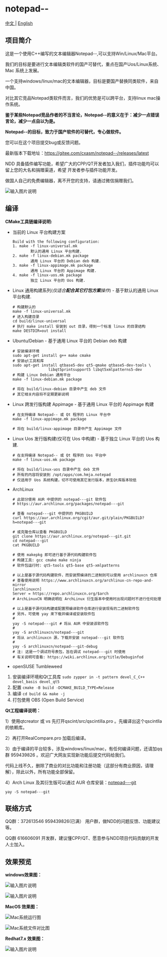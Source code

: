 # notepad--

[中文 ](README.md) | [English](README_EN.md)

## 项目简介

这是一个使用C++编写的文本编辑器Notepad--,可以支持Win/Linux/Mac平台。

我们的目标是要进行文本编辑类软件的国产可替代，重点在国产Uos/Linux系统、Mac 系统上发展。

一个支持windows/linux/mac的文本编辑器，目标是要国产替换同类软件，来自中国。

对比其它竞品Notepad类软件而言，我们的优势是可以跨平台，支持linux mac操作系统。

 **鉴于某些Notepad竞品作者的不当言论，Notepad--的意义在于：减少一点错误言论，减少一点自以为是。** 

 **Notepad--的目标，致力于国产软件的可替代，专心做软件。**

您可以在这个项目提交bug或反馈问题。

最新版本下载地址：https://gitee.com/cxasm/notepad--/releases/latest

NDD 具备插件编写功能，希望广大的CPP/QT开发者加入我们，插件功能均可以留上您的大名和捐赠渠道，希望
开发者参与插件功能开发。

做国人自己的免费编辑器，离不开您的支持，请通过微信捐赠我们。

![输入图片说明](6688.png)

## 编译

**CMake工具链编译说明:**

- 当前的 Linux 平台构建方案

    ```shell
    Build with the following configuration:
    1. make -f linux-universal.mk 
            默认的通用 Linux 平台构建.
    2. make -f linux-debian.mk package 
            通用 Linux 平台的 Debian deb 构建.
    3. make -f linux-appimage.mk package 
            通用 Linux 平台的 Appimage 构建.
    4. make -f linux-uos.mk package 
            独立 Linux 平台的 Uos 构建.
    ```

- Linux 通用构建系列(*仅适合**配合其它打包方案**操作*) - 基于默认的通用 Linux 平台构建.

    ```shell
    # 构建默认的
    make -f linux-universal.mk 
    # 进入构建目录
    cd build/linux-universal
    # 执行 make install 安装到 out 目录，得到一个标准 linux 的目录结构
    make DESTDIR=out install
    ```

- Ubuntu/Debian - 基于通用 Linux 平台的 Debian deb 构建

    ```shell
    # 安装编译环境 
    sudo apt-get install g++ make cmake
    # 安装qt工具和库
    sudo apt-get install qtbase5-dev qt5-qmake qtbase5-dev-tools \
                    libqt5printsupport5 libqt5xmlpatterns5-dev
    # 构建 Linux Debian 通用平台
    make -f linux-debian.mk package

    # 将在 build/linux-debian 目录中产生 deb 文件
    # 其它相关内容将不定期更新说明
    ```

- Linux 跨发行版构建 Appimage - 基于通用 Linux 平台的 Appimage 构建

    ```shell
    # 在支持编译 Notepad-- 或 Qt 程序的 Linux 平台中
    make -f linux-appimage.mk package

    # 将在 build/linux-appimage 目录中产生 Appimage 文件
    ```

- Linux Uos 发行版构建(仅可在 Uos 中构建) - 基于独立 Linux 平台的 Uos 构建.

    ```shell
    # 在支持编译 Notepad-- 或 Qt 程序的 Uos 平台中
    make -f linux-uos.mk package

    # 将在 build/linux-uos 目录中产生 deb 文件
    # 所有的内容将安装到 /opt/apps/com.hmja.notepad
    # 仅适用于 Uos 系统构建，切不可使用其它发行版本，原生Qt库版本较低
    ```

- ArchLinux

    ```shell
    # 此部分使用 AUR 中提供的 notepad---git 软件包
    # https://aur.archlinux.org/packages/notepad---git

    # 查看 notepad---git 中提供的 PKGBUILD 
    curl https://aur.archlinux.org/cgit/aur.git/plain/PKGBUILD?h=notepad---git
    
    # 或克隆仓库以查看 PKGBUILD
    git clone https://aur.archlinux.org/notepad---git.git
    cd notepad---git
    cat PKGBUILD

    # 使用 makepkg 即可进行基于源代码构建软件包
    # 构建工具: gcc cmake make ninja
    # 软件包运行时: qt5-tools qt5-base qt5-xmlpatterns

    # 以上是基于源代码构建软件，而安装预编译的二进制则可以使用 archlinuxcn 仓库
    # 查看使用说明 https://www.archlinuxcn.org/archlinux-cn-repo-and-mirror 
    [archlinuxcn]
    Server = https://repo.archlinuxcn.org/$arch
    # ArchLinuxCN 明确说明在 ArchLinux 衍生版本中使用时出现问题时不进行任何处理

    # 以上是基于源代码构建或配置预编译软件仓库进行安装现有的二进制软件包
    # 另外，可使用 yay 来下载并编译或安装软件包
    # 
    yay -S notepad---git # 将从 AUR 中安装该软件包
    # 
    yay -S archlinuxcn/notepad---git 
    # 将从 archlinuxcn 源，下载并安装 notepad---git 软件包
    # 
    yay -S archlinuxcn/notepad---git-debug
    # 注: 这是一个调试符号表包，旨在调试 notepad---git 时使用
    # 有关说明可查看: https://wiki.archlinux.org/title/Debuginfod
    ```

- openSUSE Tumbleweed

1. 安装编译环境和Qt工具库 `sudo zypper in -t pattern devel_C_C++ devel_basis devel_qt5 `
1. 配置 `cmake -B build -DCMAKE_BUILD_TYPE=Release `
1. 编译 `cd build && make -j `
1. 打包使用 OBS (Open Build Service)

**Qt工程编译说明：** 

1）使用qtcreator 或 vs  先打开qscint/src/qscintilla.pro 。先编译出这个qscintlla的依赖库。

2）再打开RealCompare.pro 加载后编译。

3）由于编译的平台较多，涉及windows/linux/mac，有任何编译问题，还请加qq群 959439826 。欢迎广大网友实现新功能后提交代码给我们。

代码上线不久，删除了商业的对比功能和注册功能（这部分有商业原因，请理解），除此以外，所有功能全部保留。

4）Arch Linux 及其衍生版可以通过 AUR 仓库安装：[notepad---git](https://aur.archlinux.org/packages/notepad---git)
```
yay -S notepad---git
```
## 联络方式

QQ群：372613546 959439826(已满） 用户群，做NDD的问题反馈、功能建议等。

QQ群 616606091 开发群，建议懂CPP/QT、愿意参与NDD项目代码贡献的开发人士加入。

## 效果预览

 **windows效果图：** 

![输入图片说明](png/11.png.png)

![输入图片说明](png/6.png)

 **MacOS 效果图：** 

![Mac系统运行图](png/%E6%88%AA%E5%B1%8F2023-02-26%2011.41.20.png)

![Mac系统文件对比图](png/%E6%88%AA%E5%B1%8F2023-02-26%2011.45.48.png)

 **Redhat7.x 效果图：** 

![输入图片说明](png/10.png.png)